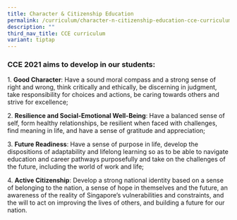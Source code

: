 ```yaml
---
title: Character & Citizenship Education
permalink: /curriculum/character-n-citizenship-education-cce-curriculum/
description: ""
third_nav_title: CCE curriculum
variant: tiptap
---
```

<h3>CCE 2021 aims to develop in our students:</h3>
<p>1.&nbsp;<strong>Good Character</strong>: Have a sound moral compass and
a strong sense of right and wrong, think critically and ethically, be discerning
in judgment, take responsibility for choices and actions, be caring towards
others and strive for excellence;</p>
<p>2.&nbsp;<strong>Resilience and Social-Emotional Well-Being</strong>: Have
a balanced sense of self, form healthy relationships, be resilient when
faced with challenges, find meaning in life, and have a sense of gratitude
and appreciation;</p>
<p>3.&nbsp;<strong>Future Readiness</strong>: Have a sense of purpose in
life, develop the dispositions of adaptability and lifelong learning so
as to be able to navigate education and career pathways purposefully and
take on the challenges of the future, including the world of work and life;</p>
<p>4.&nbsp;<strong>Active Citizenship</strong>: Develop a strong national
identity based on a sense of belonging to the nation, a sense of hope in
themselves and the future, an awareness of the reality of Singapore’s vulnerabilities
and constraints, and the will to act on improving the lives of others,
and building a future for our nation.</p>